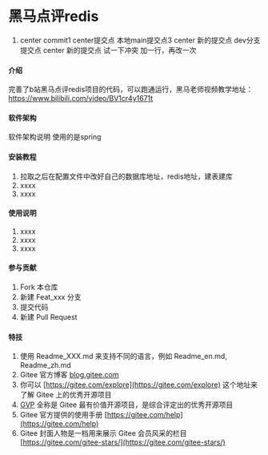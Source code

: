 # 黑马点评redis
1. center commit1
center提交点
本地main提交点3
center 新的提交点
dev分支提交点
center 新的提交点
试一下冲突
加一行，再改一次
#### 介绍
完善了b站黑马点评redis项目的代码，可以跑通运行，黑马老师视频教学地址：https://www.bilibili.com/video/BV1cr4y1671t

#### 软件架构
软件架构说明
使用的是spring

#### 安装教程

1.  拉取之后在配置文件中改好自己的数据库地址，redis地址，建表建库
2.  xxxx
3.  xxxx

#### 使用说明

1.  xxxx
2.  xxxx
3.  xxxx

#### 参与贡献

1.  Fork 本仓库
2.  新建 Feat_xxx 分支
3.  提交代码
4.  新建 Pull Request


#### 特技

1.  使用 Readme\_XXX.md 来支持不同的语言，例如 Readme\_en.md, Readme\_zh.md
2.  Gitee 官方博客 [blog.gitee.com](https://blog.gitee.com)
3.  你可以 [https://gitee.com/explore](https://gitee.com/explore) 这个地址来了解 Gitee 上的优秀开源项目
4.  [GVP](https://gitee.com/gvp) 全称是 Gitee 最有价值开源项目，是综合评定出的优秀开源项目
5.  Gitee 官方提供的使用手册 [https://gitee.com/help](https://gitee.com/help)
6.  Gitee 封面人物是一档用来展示 Gitee 会员风采的栏目 [https://gitee.com/gitee-stars/](https://gitee.com/gitee-stars/)
